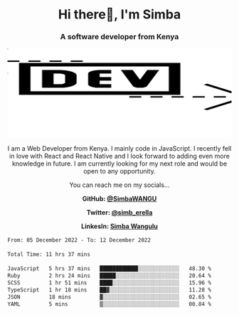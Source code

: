 
<h1 align="center"> Hi there👋, I'm Simba</h1>
<h3 align="center">A software developer from Kenya</h3>

<img src="/arrow-svgrepo-com.svg" margin="auto" width="100%" height="200px">


<p align="center">I am a Web Developer from Kenya. I mainly code in JavaScript. I recently fell in love with React and React Native and I look forward to adding even more knowledge in future. I am currently looking for my next role and would be open to any opportunity.</p>

<p align="center">You can reach me on my socials... </p>

<div align="center">

__<p>  GitHub: [@SimbaWANGU](https://github.com/SimbaWANGU)__  </p>
__<p> Twitter: [@simb_erella](https://twitter.com/simb_erella)__ </p>
__<p> LinkesIn: [Simba Wangulu](https://www.linkedin.com/in/simba-wangulu/)__ </p>

</div>

<!--START_SECTION:waka-->

```text
From: 05 December 2022 - To: 12 December 2022

Total Time: 11 hrs 37 mins

JavaScript   5 hrs 37 mins   ████████████░░░░░░░░░░░░░   48.30 %
Ruby         2 hrs 24 mins   █████░░░░░░░░░░░░░░░░░░░░   20.64 %
SCSS         1 hr 51 mins    ████░░░░░░░░░░░░░░░░░░░░░   15.96 %
TypeScript   1 hr 18 mins    ██▓░░░░░░░░░░░░░░░░░░░░░░   11.28 %
JSON         18 mins         ▓░░░░░░░░░░░░░░░░░░░░░░░░   02.65 %
YAML         5 mins          ▒░░░░░░░░░░░░░░░░░░░░░░░░   00.84 %
```

<!--END_SECTION:waka-->
